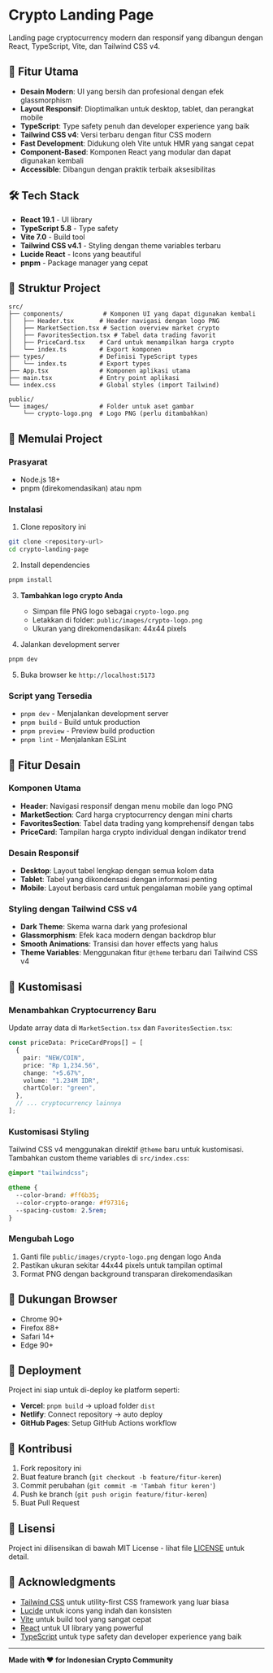 # Crypto Landing Page

Landing page cryptocurrency modern dan responsif yang dibangun dengan React, TypeScript, Vite, dan Tailwind CSS v4.

## 🚀 Fitur Utama

- **Desain Modern**: UI yang bersih dan profesional dengan efek glassmorphism
- **Layout Responsif**: Dioptimalkan untuk desktop, tablet, dan perangkat mobile
- **TypeScript**: Type safety penuh dan developer experience yang baik
- **Tailwind CSS v4**: Versi terbaru dengan fitur CSS modern
- **Fast Development**: Didukung oleh Vite untuk HMR yang sangat cepat
- **Component-Based**: Komponen React yang modular dan dapat digunakan kembali
- **Accessible**: Dibangun dengan praktik terbaik aksesibilitas

## 🛠️ Tech Stack

- **React 19.1** - UI library
- **TypeScript 5.8** - Type safety
- **Vite 7.0** - Build tool
- **Tailwind CSS v4.1** - Styling dengan theme variables terbaru
- **Lucide React** - Icons yang beautiful
- **pnpm** - Package manager yang cepat

## 📁 Struktur Project

```
src/
├── components/           # Komponen UI yang dapat digunakan kembali
│   ├── Header.tsx       # Header navigasi dengan logo PNG
│   ├── MarketSection.tsx # Section overview market crypto
│   ├── FavoritesSection.tsx # Tabel data trading favorit
│   ├── PriceCard.tsx    # Card untuk menampilkan harga crypto
│   └── index.ts         # Export komponen
├── types/               # Definisi TypeScript types
│   └── index.ts         # Export types
├── App.tsx              # Komponen aplikasi utama
├── main.tsx             # Entry point aplikasi
└── index.css            # Global styles (import Tailwind)

public/
└── images/              # Folder untuk aset gambar
    └── crypto-logo.png  # Logo PNG (perlu ditambahkan)
```

## 🚀 Memulai Project

### Prasyarat

- Node.js 18+
- pnpm (direkomendasikan) atau npm

### Instalasi

1. Clone repository ini

```bash
git clone <repository-url>
cd crypto-landing-page
```

2. Install dependencies

```bash
pnpm install
```

3. **Tambahkan logo crypto Anda**

   - Simpan file PNG logo sebagai `crypto-logo.png`
   - Letakkan di folder: `public/images/crypto-logo.png`
   - Ukuran yang direkomendasikan: 44x44 pixels

4. Jalankan development server

```bash
pnpm dev
```

5. Buka browser ke `http://localhost:5173`

### Script yang Tersedia

- `pnpm dev` - Menjalankan development server
- `pnpm build` - Build untuk production
- `pnpm preview` - Preview build production
- `pnpm lint` - Menjalankan ESLint

## 🎨 Fitur Desain

### Komponen Utama

- **Header**: Navigasi responsif dengan menu mobile dan logo PNG
- **MarketSection**: Card harga cryptocurrency dengan mini charts
- **FavoritesSection**: Tabel data trading yang komprehensif dengan tabs
- **PriceCard**: Tampilan harga crypto individual dengan indikator trend

### Desain Responsif

- **Desktop**: Layout tabel lengkap dengan semua kolom data
- **Tablet**: Tabel yang dikondensasi dengan informasi penting
- **Mobile**: Layout berbasis card untuk pengalaman mobile yang optimal

### Styling dengan Tailwind CSS v4

- **Dark Theme**: Skema warna dark yang profesional
- **Glassmorphism**: Efek kaca modern dengan backdrop blur
- **Smooth Animations**: Transisi dan hover effects yang halus
- **Theme Variables**: Menggunakan fitur `@theme` terbaru dari Tailwind CSS v4

## 🔧 Kustomisasi

### Menambahkan Cryptocurrency Baru

Update array data di `MarketSection.tsx` dan `FavoritesSection.tsx`:

```typescript
const priceData: PriceCardProps[] = [
  {
    pair: "NEW/COIN",
    price: "Rp 1,234.56",
    change: "+5.67%",
    volume: "1.234M IDR",
    chartColor: "green",
  },
  // ... cryptocurrency lainnya
];
```

### Kustomisasi Styling

Tailwind CSS v4 menggunakan direktif `@theme` baru untuk kustomisasi. Tambahkan custom theme variables di `src/index.css`:

```css
@import "tailwindcss";

@theme {
  --color-brand: #ff6b35;
  --color-crypto-orange: #f97316;
  --spacing-custom: 2.5rem;
}
```

### Mengubah Logo

1. Ganti file `public/images/crypto-logo.png` dengan logo Anda
2. Pastikan ukuran sekitar 44x44 pixels untuk tampilan optimal
3. Format PNG dengan background transparan direkomendasikan

## 📱 Dukungan Browser

- Chrome 90+
- Firefox 88+
- Safari 14+
- Edge 90+

## 🚀 Deployment

Project ini siap untuk di-deploy ke platform seperti:

- **Vercel**: `pnpm build` → upload folder `dist`
- **Netlify**: Connect repository → auto deploy
- **GitHub Pages**: Setup GitHub Actions workflow

## 🤝 Kontribusi

1. Fork repository ini
2. Buat feature branch (`git checkout -b feature/fitur-keren`)
3. Commit perubahan (`git commit -m 'Tambah fitur keren'`)
4. Push ke branch (`git push origin feature/fitur-keren`)
5. Buat Pull Request

## 📄 Lisensi

Project ini dilisensikan di bawah MIT License - lihat file [LICENSE](LICENSE) untuk detail.

## 🙏 Acknowledgments

- [Tailwind CSS](https://tailwindcss.com/) untuk utility-first CSS framework yang luar biasa
- [Lucide](https://lucide.dev/) untuk icons yang indah dan konsisten
- [Vite](https://vitejs.dev/) untuk build tool yang sangat cepat
- [React](https://reactjs.org/) untuk UI library yang powerful
- [TypeScript](https://www.typescriptlang.org/) untuk type safety dan developer experience yang baik

---

**Made with ❤️ for Indonesian Crypto Community**
